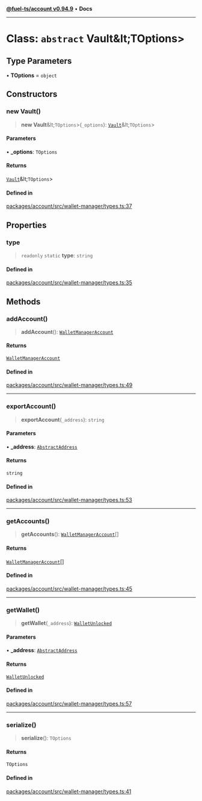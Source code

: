 [**@fuel-ts/account v0.94.9**](../index.md) • **Docs**

***

# Class: `abstract` Vault\&lt;TOptions\>

## Type Parameters

• **TOptions** = `object`

## Constructors

### new Vault()

> **new Vault**\&lt;`TOptions`\>(`_options`): [`Vault`](Vault.md)\&lt;`TOptions`\>

#### Parameters

• **\_options**: `TOptions`

#### Returns

[`Vault`](Vault.md)\&lt;`TOptions`\>

#### Defined in

[packages/account/src/wallet-manager/types.ts:37](https://github.com/FuelLabs/fuels-ts/blob/6074ab538bfb9e8b48e10c710d2d5944a3027bc5/packages/account/src/wallet-manager/types.ts#L37)

## Properties

### type

> `readonly` `static` **type**: `string`

#### Defined in

[packages/account/src/wallet-manager/types.ts:35](https://github.com/FuelLabs/fuels-ts/blob/6074ab538bfb9e8b48e10c710d2d5944a3027bc5/packages/account/src/wallet-manager/types.ts#L35)

## Methods

### addAccount()

> **addAccount**(): [`WalletManagerAccount`](../index.md#walletmanageraccount)

#### Returns

[`WalletManagerAccount`](../index.md#walletmanageraccount)

#### Defined in

[packages/account/src/wallet-manager/types.ts:49](https://github.com/FuelLabs/fuels-ts/blob/6074ab538bfb9e8b48e10c710d2d5944a3027bc5/packages/account/src/wallet-manager/types.ts#L49)

***

### exportAccount()

> **exportAccount**(`_address`): `string`

#### Parameters

• **\_address**: [`AbstractAddress`](../Interfaces/AbstractAddress.md)

#### Returns

`string`

#### Defined in

[packages/account/src/wallet-manager/types.ts:53](https://github.com/FuelLabs/fuels-ts/blob/6074ab538bfb9e8b48e10c710d2d5944a3027bc5/packages/account/src/wallet-manager/types.ts#L53)

***

### getAccounts()

> **getAccounts**(): [`WalletManagerAccount`](../index.md#walletmanageraccount)[]

#### Returns

[`WalletManagerAccount`](../index.md#walletmanageraccount)[]

#### Defined in

[packages/account/src/wallet-manager/types.ts:45](https://github.com/FuelLabs/fuels-ts/blob/6074ab538bfb9e8b48e10c710d2d5944a3027bc5/packages/account/src/wallet-manager/types.ts#L45)

***

### getWallet()

> **getWallet**(`_address`): [`WalletUnlocked`](WalletUnlocked.md)

#### Parameters

• **\_address**: [`AbstractAddress`](../Interfaces/AbstractAddress.md)

#### Returns

[`WalletUnlocked`](WalletUnlocked.md)

#### Defined in

[packages/account/src/wallet-manager/types.ts:57](https://github.com/FuelLabs/fuels-ts/blob/6074ab538bfb9e8b48e10c710d2d5944a3027bc5/packages/account/src/wallet-manager/types.ts#L57)

***

### serialize()

> **serialize**(): `TOptions`

#### Returns

`TOptions`

#### Defined in

[packages/account/src/wallet-manager/types.ts:41](https://github.com/FuelLabs/fuels-ts/blob/6074ab538bfb9e8b48e10c710d2d5944a3027bc5/packages/account/src/wallet-manager/types.ts#L41)
